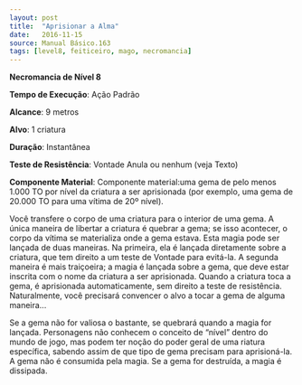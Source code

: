 ```yaml
---
layout: post
title:  "Aprisionar a Alma"
date:   2016-11-15
source: Manual Básico.163
tags: [level8, feiticeiro, mago, necromancia]
---
```


**Necromancia de Nível 8**

**Tempo de Execução**: Ação Padrão

**Alcance**: 9 metros

**Alvo**: 1 criatura

**Duração**: Instantânea

**Teste de Resistência**: Vontade Anula ou nenhum (veja Texto)

**Componente Material**: Componente material:uma gema de pelo menos 1.000 TO por nível da criatura a ser aprisionada (por exemplo, uma gema de 20.000 TO para uma vítima de 20º nível).


Você transfere o corpo de uma criatura para o interior de uma gema. A única maneira de libertar a criatura é quebrar a gema; se isso acontecer, o corpo da vítima se materializa onde a gema estava.
Esta magia pode ser lançada de duas maneiras. Na primeira, ela é lançada diretamente sobre a criatura, que tem direito a um teste de Vontade para evitá-la. A segunda maneira é mais traiçoeira; a magia é lançada sobre a gema, que deve estar inscrita com o 
nome da criatura a ser aprisionada. Quando a criatura toca a gema, é aprisionada automaticamente, sem direito a teste de resistência. Naturalmente, você precisará convencer o alvo a tocar a gema de alguma maneira...

 Se a gema não for valiosa o bastante, se quebrará quando a magia for lançada. 
Personagens não conhecem o conceito de “nível” dentro do mundo de jogo, mas podem ter noção do poder geral de uma riatura específica, sabendo assim de que tipo de gema precisam para aprisioná-la. 
A gema não é consumida pela magia. Se a gema for destruída, a magia é dissipada.